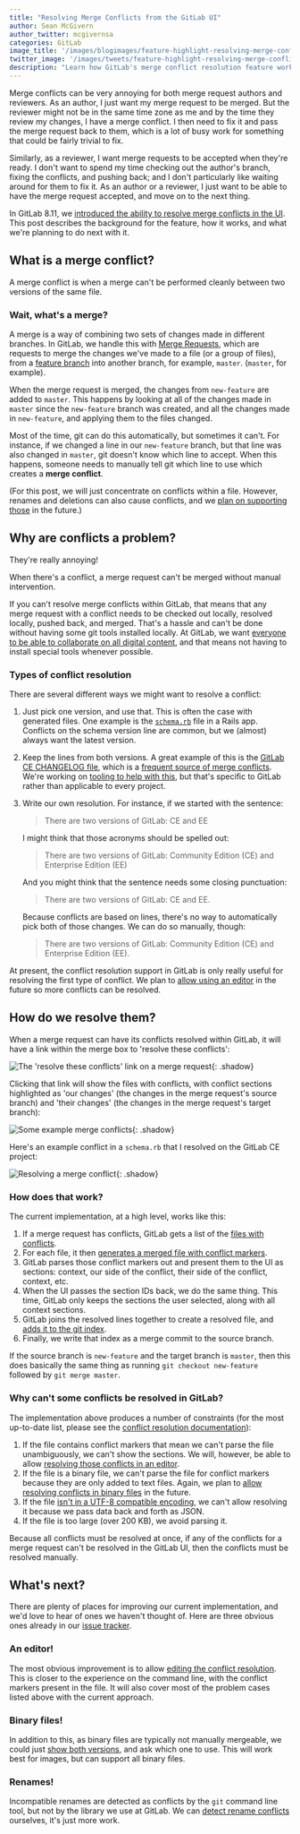 ```yaml
---
title: "Resolving Merge Conflicts from the GitLab UI"
author: Sean McGivern
author_twitter: mcgivernsa
categories: GitLab
image_title: '/images/blogimages/feature-highlight-resolving-merge-conflicts-in-gitlab/merge-conflicts.png'
twitter_image: '/images/tweets/feature-highlight-resolving-merge-conflicts-in-gitlab.png'
description: "Learn how GitLab's merge conflict resolution feature works and why we introduced it."
---
```


Merge conflicts can be very annoying for both merge request authors and
reviewers. As an author, I just want my merge request to be merged. But the
reviewer might not be in the same time zone as me and by the time they review
my changes, I have a merge conflict. I then need to fix it and pass the merge
request back to them, which is a lot of busy work for something that could be
fairly trivial to fix.

Similarly, as a reviewer, I want merge requests to be accepted when they're
ready. I don't want to spend my time checking out the author's branch, fixing
the conflicts, and pushing back; and I don't particularly like waiting around
for them to fix it. As an author or a reviewer, I just want to be able to have
the merge request accepted, and move on to the next thing.

In GitLab 8.11, we
[introduced the ability to resolve merge conflicts in the UI][release-post]. This
post describes the background for the feature, how it works, and what we're
planning to do next with it.

<!-- more -->

## What is a merge conflict?

A merge conflict is when a merge can't be performed cleanly between two versions
of the same file.

### Wait, what's a merge?

A merge is a way of combining two sets of changes made in different branches. In
GitLab, we handle this with [Merge Requests][mr], which are requests to merge
the changes we've made to a file (or a group of files), from a [feature
branch][fb] into another branch, for example, `master`.  (`master`, for
example).

When the merge request is merged, the changes from `new-feature` are added to
`master`. This happens by looking at all of the changes made in `master` since
the `new-feature` branch was created, and all the changes made in `new-feature`,
and applying them to the files changed.

Most of the time, git can do this automatically, but sometimes it can't. For
instance, if we changed a line in our `new-feature` branch, but that line was
also changed in `master`, git doesn't know which line to accept. When this happens, someone needs to manually tell git which line
to use which creates a **merge conflict**.

(For this post, we will just concentrate on conflicts within a file. However,
renames and deletions can also cause conflicts, and we
[plan on supporting those][20665] in the future.)

## Why are conflicts a problem?

They're really annoying!

When there's a conflict, a merge request can't be merged without manual
intervention.

If you can't resolve merge conflicts within GitLab, that means that any merge
request with a conflict needs to be checked out locally, resolved locally,
pushed back, and merged. That's a hassle and can't be done without having some
git tools installed locally. At GitLab, we want
[everyone to be able to collaborate on all digital content][vision], and that
means not having to install special tools whenever possible.

### Types of conflict resolution

There are several different ways we might want to resolve a conflict:

1. Just pick one version, and use that. This is often the case with generated
   files. One example is the [`schema.rb`][schema-rb] file in a Rails app.
   Conflicts on the schema version line are common, but we (almost) always want
   the latest version.

2. Keep the lines from both versions. A great example of this is the
   [GitLab CE CHANGELOG file][changelog], which is a
   [frequent source of merge conflicts][changelog-crisis]. We're working on
   [tooling to help with this][automated-changelogs], but that's specific to
   GitLab rather than applicable to every project.

3. Write our own resolution. For instance, if we started with the sentence:

    > There are two versions of GitLab: CE and EE

    I might think that those acronyms should be spelled out:

    > There are two versions of GitLab: Community Edition (CE) and Enterprise Edition (EE)

    And you might think that the sentence needs some closing punctuation:

    > There are two versions of GitLab: CE and EE.

    Because conflicts are based on lines, there's no way to automatically pick
    both of those changes. We can do so manually, though:

    > There are two versions of GitLab: Community Edition (CE) and Enterprise Edition (EE).

At present, the conflict resolution support in GitLab is only really useful for
resolving the first type of conflict. We plan to
[allow using an editor](#an-editor) in the future so more conflicts can be
resolved.

## How do we resolve them?

When a merge request can have its conflicts resolved within GitLab, it will have
a link within the merge box to 'resolve these conflicts':

![The 'resolve these conflicts' link on a merge request](/images/blogimages/resolving-merge-conflicts-from-the-gitlab-ui/mr-widget.png){: .shadow}

Clicking that link will show the files with conflicts, with conflict sections
highlighted as 'our changes' (the changes in the merge request's source branch)
and 'their changes' (the changes in the merge request's target branch):

![Some example merge conflicts](/images/blogimages/resolving-merge-conflicts-from-the-gitlab-ui/merge-conflicts.png){: .shadow}

Here's an example conflict in a `schema.rb` that I resolved on the GitLab CE
project:

![Resolving a merge conflict](/images/8_11/resolve_mc.gif){: .shadow}

### How does that work?

The current implementation, at a high level, works like this:

1. If a merge request has conflicts, GitLab gets a list of the
   [files with conflicts][rugged-conflicts].
2. For each file, it then
   [generates a merged file with conflict markers][rugged-merge-file].
3. GitLab parses those conflict markers out and present them to the UI as
   sections: context, our side of the conflict, their side of the conflict,
   context, etc.
4. When the UI passes the section IDs back, we do the same thing. This time,
   GitLab only keeps the sections the user selected, along with all context
   sections.
5. GitLab joins the resolved lines together to create a resolved file, and
   [adds it to the git index][rugged-add].
6. Finally, we write that index as a merge commit to the source branch.

If the source branch is `new-feature` and the target branch is `master`, then
this does basically the same thing as running `git checkout new-feature`
followed by `git merge master`.

### Why can't some conflicts be resolved in GitLab?

The implementation above produces a number of constraints (for the most
up-to-date list, please see the
[conflict resolution documentation][conflict-docs]):

1. If the file contains conflict markers that mean we can't parse the file
   unambiguously, we can't show the sections. We will, however, be able to allow
   [resolving those conflicts in an editor](#an-editor).
2. If the file is a binary file, we can't parse the file for conflict markers
   because they are only added to text files. Again, we plan to
   [allow resolving conflicts in binary files](#binary-files) in the future.
3. If the file [isn't in a UTF-8 compatible encoding][21247], we can't allow
   resolving it because we pass data back and forth as JSON.
4. If the file is too large (over 200 KB), we avoid parsing it.

Because all conflicts must be resolved at once, if any of the conflicts for a
merge request can't be resolved in the GitLab UI, then the conflicts must be
resolved manually.

## What's next?

There are plenty of places for improving our current implementation, and we'd
love to hear of ones we haven't thought of. Here are three obvious ones already
in our [issue tracker][ce-issues].

### An editor!

The most obvious improvement is to allow
[editing the conflict resolution][20344]. This is closer to the experience on
the command line, with the conflict markers present in the file. It will also
cover most of the problem cases listed above with the current approach.

### Binary files!

In addition to this, as binary files are typically not manually mergeable, we
could just [show both versions][20664], and ask which one to use. This will work
best for images, but can support all binary files.

### Renames!

Incompatible renames are detected as conflicts by the `git` command line tool,
but not by the library we use at GitLab. We can [detect rename conflicts][20345]
ourselves, it's just more work.

[20344]: https://gitlab.com/gitlab-org/gitlab-ce/issues/20344
[20345]: https://gitlab.com/gitlab-org/gitlab-ce/issues/20345
[20664]: https://gitlab.com/gitlab-org/gitlab-ce/issues/20664
[20665]: https://gitlab.com/gitlab-org/gitlab-ce/issues/20665
[21247]: https://gitlab.com/gitlab-org/gitlab-ce/issues/21247
[automated-changelogs]: https://gitlab.com/gitlab-org/release-tools/merge_requests/29
[ce-issues]: https://gitlab.com/gitlab-org/gitlab-ce/issues
[changelog-crisis]: https://gitlab.com/gitlab-org/gitlab-ce/issues/17826
[changelog]: https://gitlab.com/gitlab-org/gitlab-ce/blob/master/CHANGELOG
[conflict-docs]: http://docs.gitlab.com/ce/user/project/merge_requests/resolve_conflicts.html
[release-post]: https://about.gitlab.com/2016/08/22/gitlab-8-11-released/#merge-conflict-resolution
[rugged-add]: http://www.rubydoc.info/github/libgit2/rugged/Rugged/Index#add-instance_method
[rugged-conflicts]: http://www.rubydoc.info/github/libgit2/rugged/Rugged/Index#conflicts-instance_method
[rugged-merge-file]: http://www.rubydoc.info/github/libgit2/rugged/Rugged/Index#merge_file-instance_method
[schema-rb]: http://guides.rubyonrails.org/active_record_migrations.html#what-are-schema-files-for-questionmark
[vision]: https://about.gitlab.com/direction/#vision
[fb]: http://docs.gitlab.com/ce/workflow/workflow.html
[mr]: http://doc.gitlab.com/ce/user/project/merge_requests.html
